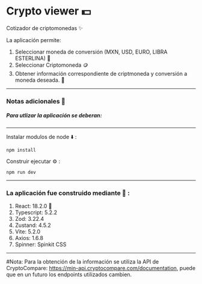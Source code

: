 # Crypto viewer 💵

Cotizador de criptomonedas ✨

La aplicación permite: 

1. Seleccionar moneda de conversión (MXN, USD, EURO, LIBRA ESTERLINA) 💱
2. Seleccionar Criptomoneda 🪙
3. Obtener información correspondiente de criptmoneda y conversión a moneda deseada. 📝
---

### Notas adicionales 📗

##### Para utlizar la aplicación se deberan:

---

Instalar modulos de node ⬇️ :

```
npm install
```

Construir ejecutar ⚙️ :

```
npm run dev
```

---

### La aplicación fue construido mediante 🔧 :

1. React: 18.2.0 🚀
2. Typescript: 5.2.2
3. Zod: 3.22.4
4. Zustand: 4.5.2
5. Vite: 5.2.0
6. Axios: 1.6.8
7. Spinner: Spinkit CSS

----

#Nota: Para la obtención de la información se utiliza la API de CryptoCompare: https://min-api.cryptocompare.com/documentation, puede que en un futuro los endpoints utilizados cambien.
